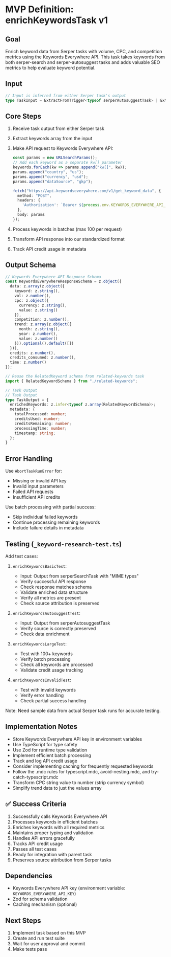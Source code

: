 # MVP Definition: enrichKeywordsTask v1

## Goal

Enrich keyword data from Serper tasks with volume, CPC, and competition metrics using the Keywords Everywhere API. This task takes keywords from both serper-search and serper-autosuggest tasks and adds valuable SEO metrics to help evaluate keyword potential.

## Input

```typescript
// Input is inferred from either Serper task's output
type TaskInput = ExtractFromTrigger<typeof serperAutosuggestTask> | ExtractFromTrigger<typeof serperSearchTask>;
```

## Core Steps

1. Receive task output from either Serper task
2. Extract keywords array from the input
3. Make API request to Keywords Everywhere API:

   ```typescript
   const params = new URLSearchParams();
   // Add each keyword as a separate kw[] parameter
   keywords.forEach(kw => params.append("kw[]", kw));
   params.append("country", "us");
   params.append("currency", "usd");
   params.append("dataSource", "gkp");

   fetch("https://api.keywordseverywhere.com/v1/get_keyword_data", {
     method: "POST",
     headers: {
       'Authorization': `Bearer ${process.env.KEYWORDS_EVERYWHERE_API_KEY}`,
     },
     body: params
   });
   ```

4. Process keywords in batches (max 100 per request)
5. Transform API response into our standardized format
6. Track API credit usage in metadata

## Output Schema

```typescript
// Keywords Everywhere API Response Schema
const KeywordsEverywhereResponseSchema = z.object({
  data: z.array(z.object({
    keyword: z.string(),
    vol: z.number(),
    cpc: z.object({
      currency: z.string(),
      value: z.string()
    }),
    competition: z.number(),
    trend: z.array(z.object({
      month: z.string(),
      year: z.number(),
      value: z.number()
    })).optional().default([])
  })),
  credits: z.number(),
  credits_consumed: z.number(),
  time: z.number()
});

// Reuse the RelatedKeyword schema from related-keywords task
import { RelatedKeywordSchema } from "./related-keywords";

// Task Output
// Task Output
type TaskOutput = {
  enrichedKeywords: z.infer<typeof z.array(RelatedKeywordSchema)>;
  metadata: {
    totalProcessed: number;
    creditsUsed: number;
    creditsRemaining: number;
    processingTime: number;
    timestamp: string;
  };
}
```

## Error Handling

Use `AbortTaskRunError` for:

- Missing or invalid API key
- Invalid input parameters
- Failed API requests
- Insufficient API credits

Use batch processing with partial success:

- Skip individual failed keywords
- Continue processing remaining keywords
- Include failure details in metadata

## Testing (`_keyword-research-test.ts`)

Add test cases:

1. `enrichKeywordsBasicTest`:
   - Input: Output from serperSearchTask with "MIME types"
   - Verify successful API response
   - Check response matches schema
   - Validate enriched data structure
   - Verify all metrics are present
   - Check source attribution is preserved

2. `enrichKeywordsAutosuggestTest`:
   - Input: Output from serperAutosuggestTask
   - Verify source is correctly preserved
   - Check data enrichment

3. `enrichKeywordsLargeTest`:
   - Test with 100+ keywords
   - Verify batch processing
   - Check all keywords are processed
   - Validate credit usage tracking

4. `enrichKeywordsInvalidTest`:
   - Test with invalid keywords
   - Verify error handling
   - Check partial success handling

Note: Need sample data from actual Serper task runs for accurate testing.

## Implementation Notes

- Store Keywords Everywhere API key in environment variables
- Use TypeScript for type safety
- Use Zod for runtime type validation
- Implement efficient batch processing
- Track and log API credit usage
- Consider implementing caching for frequently requested keywords
- Follow the .mdc rules for typescript.mdc, avoid-nesting.mdc, and try-catch-typescript.mdc
- Transform CPC string value to number (strip currency symbol)
- Simplify trend data to just the values array

## ✅ Success Criteria

1. Successfully calls Keywords Everywhere API
2. Processes keywords in efficient batches
3. Enriches keywords with all required metrics
4. Maintains proper typing and validation
5. Handles API errors gracefully
6. Tracks API credit usage
7. Passes all test cases
8. Ready for integration with parent task
9. Preserves source attribution from Serper tasks

## Dependencies

- Keywords Everywhere API key (environment variable: `KEYWORDS_EVERYWHERE_API_KEY`)
- Zod for schema validation
- Caching mechanism (optional)

## Next Steps

1. Implement task based on this MVP
2. Create and run test suite
3. Wait for user approval and commit
4. Make tests pass
